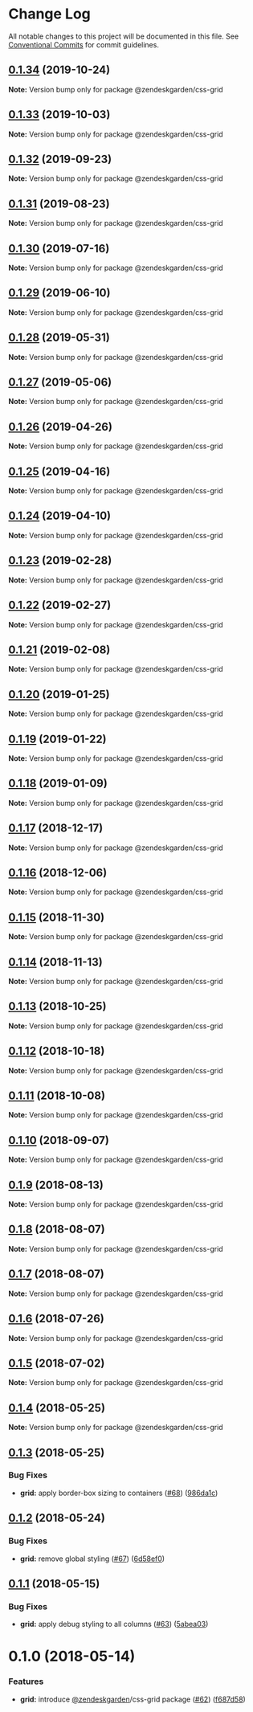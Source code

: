 # Change Log

All notable changes to this project will be documented in this file.
See [Conventional Commits](https://conventionalcommits.org) for commit guidelines.

## [0.1.34](https://github.com/zendeskgarden/css-components/compare/@zendeskgarden/css-grid@0.1.33...@zendeskgarden/css-grid@0.1.34) (2019-10-24)

**Note:** Version bump only for package @zendeskgarden/css-grid





## [0.1.33](https://github.com/zendeskgarden/css-components/compare/@zendeskgarden/css-grid@0.1.32...@zendeskgarden/css-grid@0.1.33) (2019-10-03)

**Note:** Version bump only for package @zendeskgarden/css-grid





## [0.1.32](https://github.com/zendeskgarden/css-components/compare/@zendeskgarden/css-grid@0.1.31...@zendeskgarden/css-grid@0.1.32) (2019-09-23)

**Note:** Version bump only for package @zendeskgarden/css-grid





## [0.1.31](https://github.com/zendeskgarden/css-components/compare/@zendeskgarden/css-grid@0.1.30...@zendeskgarden/css-grid@0.1.31) (2019-08-23)

**Note:** Version bump only for package @zendeskgarden/css-grid





## [0.1.30](https://github.com/zendeskgarden/css-components/compare/@zendeskgarden/css-grid@0.1.29...@zendeskgarden/css-grid@0.1.30) (2019-07-16)

**Note:** Version bump only for package @zendeskgarden/css-grid





## [0.1.29](https://github.com/zendeskgarden/css-components/compare/@zendeskgarden/css-grid@0.1.28...@zendeskgarden/css-grid@0.1.29) (2019-06-10)

**Note:** Version bump only for package @zendeskgarden/css-grid





## [0.1.28](https://github.com/zendeskgarden/css-components/compare/@zendeskgarden/css-grid@0.1.27...@zendeskgarden/css-grid@0.1.28) (2019-05-31)

**Note:** Version bump only for package @zendeskgarden/css-grid





## [0.1.27](https://github.com/zendeskgarden/css-components/compare/@zendeskgarden/css-grid@0.1.26...@zendeskgarden/css-grid@0.1.27) (2019-05-06)

**Note:** Version bump only for package @zendeskgarden/css-grid





## [0.1.26](https://github.com/zendeskgarden/css-components/compare/@zendeskgarden/css-grid@0.1.25...@zendeskgarden/css-grid@0.1.26) (2019-04-26)

**Note:** Version bump only for package @zendeskgarden/css-grid





## [0.1.25](https://github.com/zendeskgarden/css-components/compare/@zendeskgarden/css-grid@0.1.24...@zendeskgarden/css-grid@0.1.25) (2019-04-16)

**Note:** Version bump only for package @zendeskgarden/css-grid





## [0.1.24](https://github.com/zendeskgarden/css-components/compare/@zendeskgarden/css-grid@0.1.23...@zendeskgarden/css-grid@0.1.24) (2019-04-10)

**Note:** Version bump only for package @zendeskgarden/css-grid





## [0.1.23](https://github.com/zendeskgarden/css-components/compare/@zendeskgarden/css-grid@0.1.22...@zendeskgarden/css-grid@0.1.23) (2019-02-28)

**Note:** Version bump only for package @zendeskgarden/css-grid





## [0.1.22](https://github.com/zendeskgarden/css-components/compare/@zendeskgarden/css-grid@0.1.21...@zendeskgarden/css-grid@0.1.22) (2019-02-27)

**Note:** Version bump only for package @zendeskgarden/css-grid





## [0.1.21](https://github.com/zendeskgarden/css-components/compare/@zendeskgarden/css-grid@0.1.20...@zendeskgarden/css-grid@0.1.21) (2019-02-08)

**Note:** Version bump only for package @zendeskgarden/css-grid





## [0.1.20](https://github.com/zendeskgarden/css-components/compare/@zendeskgarden/css-grid@0.1.19...@zendeskgarden/css-grid@0.1.20) (2019-01-25)

**Note:** Version bump only for package @zendeskgarden/css-grid





## [0.1.19](https://github.com/zendeskgarden/css-components/compare/@zendeskgarden/css-grid@0.1.18...@zendeskgarden/css-grid@0.1.19) (2019-01-22)

**Note:** Version bump only for package @zendeskgarden/css-grid





## [0.1.18](https://github.com/zendeskgarden/css-components/compare/@zendeskgarden/css-grid@0.1.17...@zendeskgarden/css-grid@0.1.18) (2019-01-09)

**Note:** Version bump only for package @zendeskgarden/css-grid





## [0.1.17](https://github.com/zendeskgarden/css-components/compare/@zendeskgarden/css-grid@0.1.16...@zendeskgarden/css-grid@0.1.17) (2018-12-17)

**Note:** Version bump only for package @zendeskgarden/css-grid





## [0.1.16](https://github.com/zendeskgarden/css-components/compare/@zendeskgarden/css-grid@0.1.15...@zendeskgarden/css-grid@0.1.16) (2018-12-06)

**Note:** Version bump only for package @zendeskgarden/css-grid





## [0.1.15](https://github.com/zendeskgarden/css-components/compare/@zendeskgarden/css-grid@0.1.14...@zendeskgarden/css-grid@0.1.15) (2018-11-30)

**Note:** Version bump only for package @zendeskgarden/css-grid





## [0.1.14](https://github.com/zendeskgarden/css-components/compare/@zendeskgarden/css-grid@0.1.13...@zendeskgarden/css-grid@0.1.14) (2018-11-13)

**Note:** Version bump only for package @zendeskgarden/css-grid





## [0.1.13](https://github.com/zendeskgarden/css-components/compare/@zendeskgarden/css-grid@0.1.12...@zendeskgarden/css-grid@0.1.13) (2018-10-25)

**Note:** Version bump only for package @zendeskgarden/css-grid





## [0.1.12](https://github.com/zendeskgarden/css-components/compare/@zendeskgarden/css-grid@0.1.11...@zendeskgarden/css-grid@0.1.12) (2018-10-18)

**Note:** Version bump only for package @zendeskgarden/css-grid





## [0.1.11](https://github.com/zendeskgarden/css-components/compare/@zendeskgarden/css-grid@0.1.10...@zendeskgarden/css-grid@0.1.11) (2018-10-08)

**Note:** Version bump only for package @zendeskgarden/css-grid





<a name="0.1.10"></a>
## [0.1.10](https://github.com/zendeskgarden/css-components/compare/@zendeskgarden/css-grid@0.1.9...@zendeskgarden/css-grid@0.1.10) (2018-09-07)

**Note:** Version bump only for package @zendeskgarden/css-grid





<a name="0.1.9"></a>
## [0.1.9](https://github.com/zendeskgarden/css-components/compare/@zendeskgarden/css-grid@0.1.8...@zendeskgarden/css-grid@0.1.9) (2018-08-13)

**Note:** Version bump only for package @zendeskgarden/css-grid





<a name="0.1.8"></a>
## [0.1.8](https://github.com/zendeskgarden/css-components/compare/@zendeskgarden/css-grid@0.1.7...@zendeskgarden/css-grid@0.1.8) (2018-08-07)




**Note:** Version bump only for package @zendeskgarden/css-grid

<a name="0.1.7"></a>
## [0.1.7](https://github.com/zendeskgarden/css-components/compare/@zendeskgarden/css-grid@0.1.6...@zendeskgarden/css-grid@0.1.7) (2018-08-07)




**Note:** Version bump only for package @zendeskgarden/css-grid

<a name="0.1.6"></a>
## [0.1.6](https://github.com/zendeskgarden/css-components/compare/@zendeskgarden/css-grid@0.1.5...@zendeskgarden/css-grid@0.1.6) (2018-07-26)




**Note:** Version bump only for package @zendeskgarden/css-grid

<a name="0.1.5"></a>
## [0.1.5](https://github.com/zendeskgarden/css-components/compare/@zendeskgarden/css-grid@0.1.4...@zendeskgarden/css-grid@0.1.5) (2018-07-02)




**Note:** Version bump only for package @zendeskgarden/css-grid

<a name="0.1.4"></a>
## [0.1.4](https://github.com/zendeskgarden/css-components/compare/@zendeskgarden/css-grid@0.1.3...@zendeskgarden/css-grid@0.1.4) (2018-05-25)




**Note:** Version bump only for package @zendeskgarden/css-grid

<a name="0.1.3"></a>
## [0.1.3](https://github.com/zendeskgarden/css-components/compare/@zendeskgarden/css-grid@0.1.2...@zendeskgarden/css-grid@0.1.3) (2018-05-25)


### Bug Fixes

* **grid:** apply border-box sizing to containers ([#68](https://github.com/zendeskgarden/css-components/issues/68)) ([986da1c](https://github.com/zendeskgarden/css-components/commit/986da1c))




<a name="0.1.2"></a>
## [0.1.2](https://github.com/zendeskgarden/css-components/compare/@zendeskgarden/css-grid@0.1.1...@zendeskgarden/css-grid@0.1.2) (2018-05-24)


### Bug Fixes

* **grid:** remove global styling ([#67](https://github.com/zendeskgarden/css-components/issues/67)) ([6d58ef0](https://github.com/zendeskgarden/css-components/commit/6d58ef0))




<a name="0.1.1"></a>
## [0.1.1](https://github.com/zendeskgarden/css-components/compare/@zendeskgarden/css-grid@0.1.0...@zendeskgarden/css-grid@0.1.1) (2018-05-15)


### Bug Fixes

* **grid:** apply debug styling to all columns ([#63](https://github.com/zendeskgarden/css-components/issues/63)) ([5abea03](https://github.com/zendeskgarden/css-components/commit/5abea03))




<a name="0.1.0"></a>
# 0.1.0 (2018-05-14)


### Features

* **grid:** introduce [@zendeskgarden](https://github.com/zendeskgarden)/css-grid package ([#62](https://github.com/zendeskgarden/css-components/issues/62)) ([f687d58](https://github.com/zendeskgarden/css-components/commit/f687d58))
